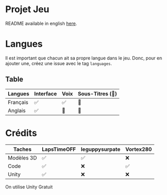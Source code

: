 # Projet Jeu

  README available in english [here](../README.md).

# Langues

  Il est important que chacun ait sa propre langue dans le jeu. Donc, pour en ajouter une, créez une issue avec le tag ``languages``.
  ## Table

  | Langues  | Interface          | Voix               | Sous-Titres (:construction:) |
  | -------- | ------------------ | ------------------ | -------------------------- |
  | Français | :white_check_mark: | :white_check_mark: | :construction:             |
  | Anglais  | :white_check_mark: | :construction:     | :construction:             |

# Crédits
  
  | Taches       | LapsTimeOFF        | leguppysurpate     | Vortex280           |
  | ------------ | ------------------ | ------------------ | ------------------- |
  |  Modèles 3D  | :white_check_mark: | :white_check_mark: | :x:                 |
  |  Code        | :white_check_mark: | :x:                | :white_check_mark:  |
  |  Unity       | :white_check_mark: | :x:                | :x:                 |

  On utilise Unity Gratuit